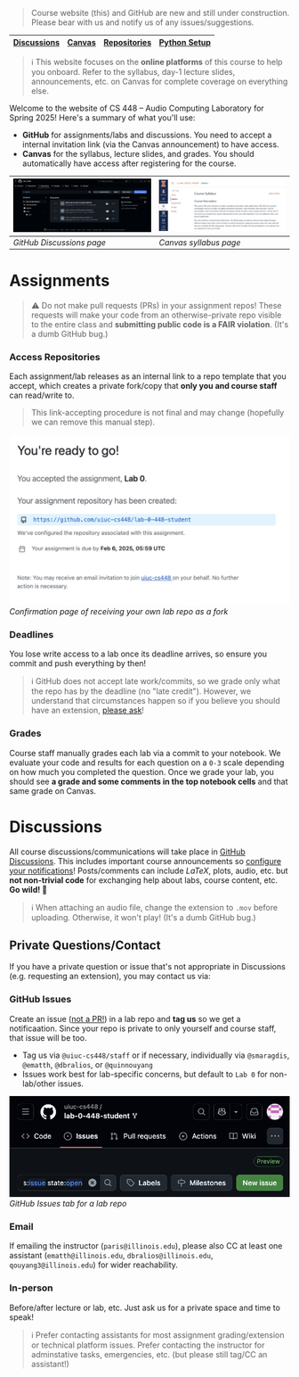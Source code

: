 > Course website (this) and GitHub are new and still under construction. Please bear with us and notify us of any issues/suggestions.

| [Discussions](https://github.com/orgs/uiuc-cs448/discussions) | [Canvas](https://canvas.illinois.edu/courses/52926) | [Repositories](https://github.com/orgs/uiuc-cs448/repositories) | [Python Setup](https://uiuc-cs448.github.io/python) |
| ------------------------------------------------------------- | --------------------------------------------------- | --------------------------------------------------------------- | --------------------------------------------------- |

> ℹ️ This website focuses on the **online platforms** of this course to help you onboard. Refer to the syllabus, day-1 lecture slides, announcements, etc. on Canvas for complete coverage on everything else.

Welcome to the website of CS 448 – Audio Computing Laboratory for Spring 2025! Here's a summary of what you'll use:

- **GitHub** for assignments/labs and discussions. You need to accept a internal invitation link (via the Canvas announcement) to have access.
- **Canvas** for the syllabus, lecture slides, and grades. You should automatically have access after registering for the course.

| ![](images/d.png)         | ![](images/b.png)      |
| ------------------------- | ---------------------- |
| _GitHub Discussions page_ | _Canvas syllabus page_ |

# Assignments

> ⚠️ Do not make pull requests (PRs) in your assignment repos! These requests will make your code from an otherwise-private repo visible to the entire class and **submitting public code is a FAIR violation**. (It's a dumb GitHub bug.)

### Access Repositories

Each assignment/lab releases as an internal link to a repo template that you accept, which creates a private fork/copy that **only you and course staff** can read/write to.

> This link-accepting procedure is not final and may change (hopefully we can remove this manual step).

![](images/accepted.png)
_Confirmation page of receiving your own lab repo as a fork_

### Deadlines

You lose write access to a lab once its deadline arrives, so ensure you commit and push everything by then!

> ℹ️ GitHub does not accept late work/commits, so we grade only what the repo has by the deadline (no "late credit"). However, we understand that circumstances happen so if you believe you should have an extension, [please ask](https://uiuc-cs448.github.io/#private-questionscontact)!

### Grades

Course staff manually grades each lab via a commit to your notebook. We evaluate your code and results for each question on a `0-3` scale depending on how much you completed the question. Once we grade your lab, you should see **a grade and some comments in the top notebook cells** and that same grade on Canvas.

# Discussions

All course discussions/communications will take place in [GitHub Discussions](https://github.com/orgs/uiuc-cs448/discussions). This includes important course announcements so [configure your notifications](https://docs.github.com/en/account-and-profile/managing-subscriptions-and-notifications-on-github/setting-up-notifications/configuring-notifications#about-custom-notifications)! Posts/comments can include $LaTeX$, plots, audio, etc. but **not non-trivial code** for exchanging help about labs, course content, etc. **Go wild! 🎉**

> ℹ️ When attaching an audio file, change the extension to `.mov` before uploading. Otherwise, it won't play! (It's a dumb GitHub bug.)

## Private Questions/Contact

If you have a private question or issue that's not appropriate in Discussions (e.g. requesting an extension), you may contact us via:

### GitHub Issues

Create an issue ([not a PR!](https://uiuc-cs448.github.io/#Assignments)) in a lab repo and **tag us** so we get a notificaation. Since your repo is private to only yourself and course staff, that issue will be too.

- Tag us via `@uiuc-cs448/staff` or if necessary, individually via `@smaragdis`, `@ematth`, `@dbralios`, or `@quinnouyang`
- Issues work best for lab-specific concerns, but default to `Lab 0` for non-lab/other issues.

![](images/issues.png)
_GitHub Issues tab for a lab repo_

### Email

If emailing the instructor (`paris@illinois.edu`), please also CC at least one assistant (`ematth@illinois.edu`, `dbralios@illinois.edu`, `qouyang3@illinois.edu`) for wider reachability.

### In-person

Before/after lecture or lab, etc. Just ask us for a private space and time to speak!

> ℹ️ Prefer contacting assistants for most assignment grading/extension or technical platform issues. Prefer contacting the instructor for adminstative tasks, emergencies, etc. (but please still tag/CC an assistant!)
